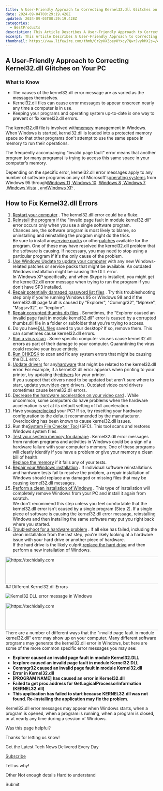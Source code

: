 ```yaml
---
title: A User-Friendly Approach to Correcting Kernel32.dll Glitches on Your PC
date: 2024-09-04T00:29:19.428Z
updated: 2024-09-05T00:29:19.428Z
categories:
  - BestProducts
description: This Article Describes A User-Friendly Approach to Correcting Kernel32.dll Glitches on Your PC
excerpt: This Article Describes A User-Friendly Approach to Correcting Kernel32.dll Glitches on Your PC
thumbnail: https://www.lifewire.com/thmb/0r2yHXZoeyOYxcy7QwrJvykMX2s=/400x300/filters:no_upscale():max_bytes(150000):strip_icc():format(webp)/kernel32-dll-error-message-505f4a4601424a99b54a62308aedc666.png
---
```


## A User-Friendly Approach to Correcting Kernel32.dll Glitches on Your PC
### What to Know

* The causes of the kernel32.dll error message are as varied as the messages themselves.
* Kernel32.dll files can cause error messages to appear onscreen nearly any time a computer is in use.
* Keeping your programs and operating system up-to-date is one way to prevent or fix kernel32.dll errors.

 The kernel32.dll file is involved with[memory](https://www.lifewire.com/what-is-random-access-memory-ram-2618159) management in Windows. When Windows is started, kernel32.dll is loaded into a protected memory space so that other programs don't attempt to use the same space in memory to run their operations.

 The frequently accompanying "invalid page fault" error means that another program (or many programs) is trying to access this same space in your computer's memory.

 Depending on the specific error, kernel32.dll error messages apply to any number of software programs on any of Microsoft's[operating systems](https://www.lifewire.com/operating-systems-2625912) from Windows 95 through[Windows 11](https://www.lifewire.com/windows-11-5188930) ,[Windows 10](https://www.lifewire.com/windows-10-2626217) ,[Windows 8](https://www.lifewire.com/windows-8-2626235) ,[Windows 7](https://www.lifewire.com/windows-7-2626265) ,[Windows Vista](https://www.lifewire.com/windows-vista-2626311) , and[Windows XP](https://www.lifewire.com/windows-xp-2626354) .

## How to Fix Kernel32.dll Errors

1. [Restart your computer](https://www.lifewire.com/how-to-reboot-a-computer-2624568) . The kernel32.dll error could be a fluke.
2. [Reinstall the program](https://www.lifewire.com/what-is-the-proper-way-to-reinstall-a-software-program-2624478) if the "invalid page fault in module kernel32.dll" error occurs only when you use a single software program.  
 Chances are, the software program is most likely to blame, so uninstalling and reinstalling the program might do the trick.  
 Be sure to install any[service packs](https://www.lifewire.com/what-is-a-service-pack-2626010) or other[patches](https://www.lifewire.com/what-is-a-patch-2625960) available for the program. One of these may have resolved the kernel32.dll problem that the software is causing. If necessary, you may need to stop using a particular program if it's the only cause of the problem.
3. [Use Windows Update to update your computer](https://www.lifewire.com/how-to-check-for-install-windows-updates-2624596) with any new Windows-related patches or service packs that might be available. An outdated Windows installation might be causing the DLL error.  
 In Windows XP specifically, and when Skype is installed, you might get the kernel32.dll error message when trying to run the program if you don't have SP3 installed.
4. [Repair potentially damaged password list files](https://www.lifewire.com/how-to-repair-damaged-or-corrupted-password-list-files-2624483) . Try this troubleshooting step only if you're running Windows 95 or Windows 98 and if the kernel32.dll page fault is caused by "Explorer", "Commgr32", "Mprexe", "Msgsrv32", or "Iexplore".
5. [Repair corrupted thumbs.db files](https://www.lifewire.com/how-to-repair-damaged-or-corrupted-thumbs-db-files-2624514) . Sometimes, the "Explorer caused an invalid page fault in module kernel32.dll" error is caused by a corrupted thumbs.dll file in a folder or subfolder that you're trying to access.
6. Do you have[DLL files](https://www.lifewire.com/what-is-a-dll-file-2625852) saved to your desktop? If so, remove them. This can sometimes cause kernel32.dll errors.
7. [Run a virus scan](https://www.lifewire.com/properly-scan-your-computer-for-viruses-and-other-malware-2624526) . Some specific computer viruses cause kernel32.dll errors as part of their damage to your computer. Quarantining the virus could resolve your issue entirely.
8. [Run CHKDSK](https://www.lifewire.com/how-to-scan-a-hard-drive-using-error-checking-2624497) to scan and fix any system errors that might be causing the DLL error.
9. [Update drivers](https://www.lifewire.com/how-to-update-drivers-in-windows-2619214) for any[hardware](https://www.lifewire.com/computer-hardware-2625895) that might be related to the kernel32.dll error. For example, if a kernel32.dll error appears when printing to your printer, try updating the​[drivers](https://www.lifewire.com/what-is-a-device-driver-2625796) for your printer.  
 If you suspect that drivers need to be updated but aren't sure where to start, update your[video card](https://www.lifewire.com/what-is-a-video-card-2618161) drivers. Outdated video card drivers sometimes cause kernel32.dll errors.
10. [Decrease the hardware acceleration on your video card](https://softwarekeep.com/help-center/how-to-disable-hardware-acceleration-on-windows-10) . While uncommon, some computers do have problems when the hardware acceleration is set at its default setting of full acceleration.
11. Have you[overclocked](https://www.lifewire.com/what-is-overclocking-a-computer-4092341) your PC? If so, try resetting your hardware configuration to the default recommended by the manufacturer. Overclocking has been known to cause kernel32.dll issues.
12. Run the[System File Checker Tool](https://support.microsoft.com/en-us/help/929833/use-the-system-file-checker-tool-to-repair-missing-or-corrupted-system) (SFC). This tool scans and restores Windows system files.
13. [Test your system memory for damage](https://www.lifewire.com/free-memory-test-programs-2626178) . Kernel32.dll error messages from random programs and activities in Windows could be a sign of a hardware failure with your computer's memory. One of these programs will clearly identify if you have a problem or give your memory a clean bill of health.​  
[Replace the memory](https://www.lifewire.com/how-to-replace-the-memory-ram-in-a-computer-2626201) if it fails any of your tests.
14. [Repair your Windows installation](https://www.lifewire.com/how-do-i-automatically-repair-windows-problems-2624907) . If individual software reinstallations and hardware tests fail to resolve the problem, a repair installation of Windows should replace any damaged or missing files that may be causing kernel32.dll messages.
15. [Perform a clean installation of Windows](https://www.lifewire.com/how-to-clean-install-windows-2624904) . This type of installation will completely remove Windows from your PC and install it again from scratch.​  
 We don't recommend this step unless you feel comfortable that the kernel32.dll error isn't caused by a single program (Step 2). If a single piece of software is causing the kernel32.dll error message, reinstalling Windows and then installing the same software may put you right back where you started.
16. [Troubleshoot for a hardware problem](https://www.lifewire.com/fix-a-dll-issue-caused-by-a-hardware-problem-2624493) . If all else has failed, including the clean installation from the last step, you're likely looking at a hardware issue with your hard drive or another piece of hardware.  
 If the hard drive is the likely culprit,[replace the hard drive](https://www.lifewire.com/how-to-replace-a-hard-drive-2626200) and then perform a new installation of Windows.

<!-- affiliate ads begin -->
<a href="https://appsumo.8odi.net/c/5597632/2100542/7443" target="_top" id="2100542">
  <img src="//a.impactradius-go.com/display-ad/7443-2100542" border="0" alt="https://techidaily.com" width="728" height="90"/>
</a>
<img height="0" width="0" src="https://appsumo.8odi.net/i/5597632/2100542/7443" style="position:absolute;visibility:hidden;" border="0" />
<!-- affiliate ads end -->
## Different Kernel32.dll Errors

![Kernel32 DLL error message in Windows](https://www.lifewire.com/thmb/_oQH46yQOb0hj2Msh3ludyWDGtM=/1500x0/filters:no_upscale():max_bytes(150000):strip_icc():format(webp)/kernel32-dll-error-message-505f4a4601424a99b54a62308aedc666.png)

<!-- affiliate ads begin -->
<a href="https://aligracehair.sjv.io/c/5597632/1934258/19272" target="_top" id="1934258">
  <img src="//a.impactradius-go.com/display-ad/19272-1934258" border="0" alt="https://techidaily.com" width="728" height="90"/>
</a>
<img height="0" width="0" src="https://aligracehair.sjv.io/i/5597632/1934258/19272" style="position:absolute;visibility:hidden;" border="0" />
<!-- affiliate ads end -->
 There are a number of different ways that the "invalid page fault in module kernel32.dll" error may show up on your computer. Many different software programs may generate the kernel32.dll error in Windows, but here are some of the more common specific error messages you may see:

* **Explorer caused an invalid page fault in module Kernel32.DLL**
* **Iexplore caused an invalid page fault in module Kernel32.DLL**
* **Commgr32 caused an invalid page fault in module Kernel32.dll**
* **Error in Kernel32.dll**
* **\[PROGRAM NAME\] has caused an error in Kernel32.dll**
* **Failed to get proc address for GetLogicalProcessorInformation (KERNEL32.dll)**
* **This application has failed to start because KERNEL32.dll was not found. Re-installing the application may fix the problem.**

 Kernel32.dll error messages may appear when Windows starts, when a program is opened, when a program is running, when a program is closed, or at nearly any time during a session of Windows.

Was this page helpful?

Thanks for letting us know!

 Get the Latest Tech News Delivered Every Day

[Subscribe](https://www.lifewire.com/#)

Tell us why!

 Other  Not enough details  Hard to understand

 Submit

<ins class="adsbygoogle"
     style="display:block"
     data-ad-format="autorelaxed"
     data-ad-client="ca-pub-7571918770474297"
     data-ad-slot="1223367746"></ins>



<ins class="adsbygoogle"
     style="display:block"
     data-ad-client="ca-pub-7571918770474297"
     data-ad-slot="8358498916"
     data-ad-format="auto"
     data-full-width-responsive="true"></ins>


